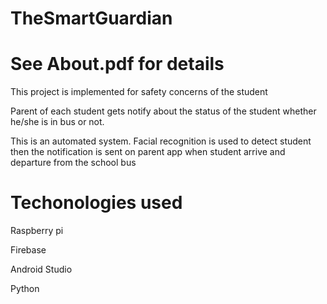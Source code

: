 # TheSmartGuardian

# See About.pdf for details

This project is implemented for safety concerns of the student

Parent of each student gets notify about the status of the student whether he/she is in bus or not.

This is an automated system. Facial recognition is used to detect student then the notification is sent on parent app when student arrive and departure from the school bus

# Techonologies used
Raspberry pi

Firebase

Android Studio

Python
